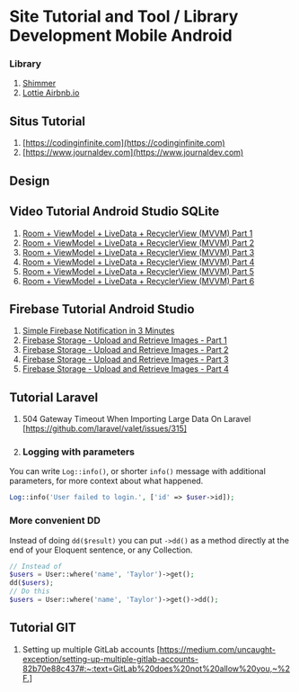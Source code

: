 # Site Tutorial and Tool / Library Development Mobile Android

### Library
1. [Shimmer](https://github.com/facebook/shimmer-android) 
2. [Lottie Airbnb.io](https://airbnb.io/lottie/#/android)


## Situs Tutorial
1. [https://codinginfinite.com](https://codinginfinite.com)
2. [https://www.journaldev.com](https://www.journaldev.com)

## Design



## Video Tutorial Android Studio SQLite
1. [Room + ViewModel + LiveData + RecyclerView (MVVM) Part 1](https://www.youtube.com/watch?v=ARpn-1FPNE4&list=PLrnPJCHvNZuAPyh6nRXsvf5hF48SJWdJb)
2. [Room + ViewModel + LiveData + RecyclerView (MVVM) Part 2](https://www.youtube.com/watch?v=Jwdty9jQN0E&list=PLrnPJCHvNZuAPyh6nRXsvf5hF48SJWdJb&index=2)
3. [Room + ViewModel + LiveData + RecyclerView (MVVM) Part 3](https://www.youtube.com/watch?v=0cg09tlAAQ0&list=PLrnPJCHvNZuAPyh6nRXsvf5hF48SJWdJb&index=3)
4. [Room + ViewModel + LiveData + RecyclerView (MVVM) Part 4](https://www.youtube.com/watch?v=HhmA9S53XV8&list=PLrnPJCHvNZuAPyh6nRXsvf5hF48SJWdJb&index=4)
5. [Room + ViewModel + LiveData + RecyclerView (MVVM) Part 5](https://www.youtube.com/watch?v=JLwW5HivZg4&list=PLrnPJCHvNZuAPyh6nRXsvf5hF48SJWdJb&index=5)
6. [Room + ViewModel + LiveData + RecyclerView (MVVM) Part 6](https://www.youtube.com/watch?v=reSPN7mgshI&list=PLrnPJCHvNZuAPyh6nRXsvf5hF48SJWdJb&index=6)


## Firebase Tutorial Android Studio
1. [Simple Firebase Notification in 3 Minutes](https://www.youtube.com/watch?v=JVokoelQ1RI&list=PLrnPJCHvNZuBf5KH4XXOthtgo6E4Epjl8)
2. [Firebase Storage - Upload and Retrieve Images - Part 1](https://www.youtube.com/watch?v=MfCiiTEwt3g&list=PLrnPJCHvNZuBf5KH4XXOthtgo6E4Epjl8&index=2)
3. [Firebase Storage - Upload and Retrieve Images - Part 2](https://www.youtube.com/watch?v=gqIWrNitbbk&list=PLrnPJCHvNZuBf5KH4XXOthtgo6E4Epjl8&index=3)
4. [Firebase Storage - Upload and Retrieve Images - Part 3](https://www.youtube.com/watch?v=lPfQN-Sfnjw&list=PLrnPJCHvNZuBf5KH4XXOthtgo6E4Epjl8&index=4)
5. [Firebase Storage - Upload and Retrieve Images - Part 4](https://www.youtube.com/watch?v=3LnMk0-k8bw&list=PLrnPJCHvNZuBf5KH4XXOthtgo6E4Epjl8&index=5)

## Tutorial Laravel
1. 504 Gateway Timeout When Importing Large Data On Laravel [https://github.com/laravel/valet/issues/315]
2. ### Logging with parameters

You can write `Log::info()`, or shorter `info()` message with additional parameters, for more context about what happened.

```php
Log::info('User failed to login.', ['id' => $user->id]);
```

### More convenient DD

Instead of doing `dd($result)` you can put `->dd()` as a method directly at the end of your Eloquent sentence, or any Collection.

```php
// Instead of
$users = User::where('name', 'Taylor')->get();
dd($users);
// Do this
$users = User::where('name', 'Taylor')->get()->dd();
```

## Tutorial GIT
1. Setting up multiple GitLab accounts [https://medium.com/uncaught-exception/setting-up-multiple-gitlab-accounts-82b70e88c437#:~:text=GitLab%20does%20not%20allow%20you,~%2F.]
